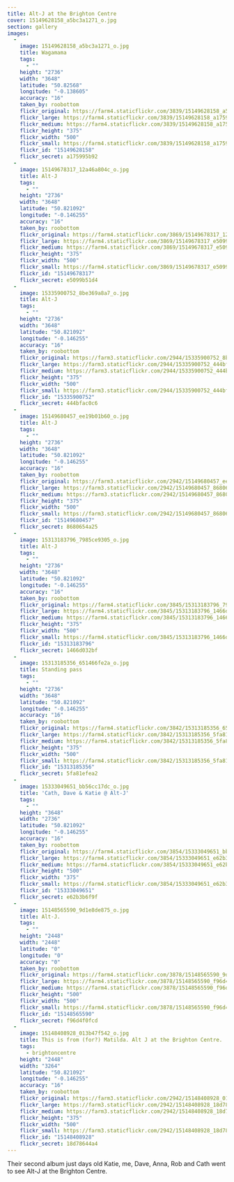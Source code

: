 ```yaml
---
title: Alt-J at the Brighton Centre
cover: 15149628158_a5bc3a1271_o.jpg
section: gallery
images:
  - 
    image: 15149628158_a5bc3a1271_o.jpg
    title: Wagamama
    tags:
      - ""
    height: "2736"
    width: "3648"
    latitude: "50.82568"
    longitude: "-0.138605"
    accuracy: "16"
    taken_by: roobottom
    flickr_original: https://farm4.staticflickr.com/3839/15149628158_a5bc3a1271_o.jpg
    flickr_large: https://farm4.staticflickr.com/3839/15149628158_a175995b92_b.jpg
    flickr_medium: https://farm4.staticflickr.com/3839/15149628158_a175995b92.jpg
    flickr_height: "375"
    flickr_width: "500"
    flickr_small: https://farm4.staticflickr.com/3839/15149628158_a175995b92_m.jpg
    flickr_id: "15149628158"
    flickr_secret: a175995b92
  - 
    image: 15149678317_12a46a804c_o.jpg
    title: Alt-J
    tags:
      - ""
    height: "2736"
    width: "3648"
    latitude: "50.821092"
    longitude: "-0.146255"
    accuracy: "16"
    taken_by: roobottom
    flickr_original: https://farm4.staticflickr.com/3869/15149678317_12a46a804c_o.jpg
    flickr_large: https://farm4.staticflickr.com/3869/15149678317_e5099b51d4_b.jpg
    flickr_medium: https://farm4.staticflickr.com/3869/15149678317_e5099b51d4.jpg
    flickr_height: "375"
    flickr_width: "500"
    flickr_small: https://farm4.staticflickr.com/3869/15149678317_e5099b51d4_m.jpg
    flickr_id: "15149678317"
    flickr_secret: e5099b51d4
  - 
    image: 15335900752_8be369a8a7_o.jpg
    title: Alt-J
    tags:
      - ""
    height: "2736"
    width: "3648"
    latitude: "50.821092"
    longitude: "-0.146255"
    accuracy: "16"
    taken_by: roobottom
    flickr_original: https://farm3.staticflickr.com/2944/15335900752_8be369a8a7_o.jpg
    flickr_large: https://farm3.staticflickr.com/2944/15335900752_444bfac0c6_b.jpg
    flickr_medium: https://farm3.staticflickr.com/2944/15335900752_444bfac0c6.jpg
    flickr_height: "375"
    flickr_width: "500"
    flickr_small: https://farm3.staticflickr.com/2944/15335900752_444bfac0c6_m.jpg
    flickr_id: "15335900752"
    flickr_secret: 444bfac0c6
  - 
    image: 15149680457_ee19b01b60_o.jpg
    title: Alt-J
    tags:
      - ""
    height: "2736"
    width: "3648"
    latitude: "50.821092"
    longitude: "-0.146255"
    accuracy: "16"
    taken_by: roobottom
    flickr_original: https://farm3.staticflickr.com/2942/15149680457_ee19b01b60_o.jpg
    flickr_large: https://farm3.staticflickr.com/2942/15149680457_8680654a25_b.jpg
    flickr_medium: https://farm3.staticflickr.com/2942/15149680457_8680654a25.jpg
    flickr_height: "375"
    flickr_width: "500"
    flickr_small: https://farm3.staticflickr.com/2942/15149680457_8680654a25_m.jpg
    flickr_id: "15149680457"
    flickr_secret: 8680654a25
  - 
    image: 15313183796_7985ce9305_o.jpg
    title: Alt-J
    tags:
      - ""
    height: "2736"
    width: "3648"
    latitude: "50.821092"
    longitude: "-0.146255"
    accuracy: "16"
    taken_by: roobottom
    flickr_original: https://farm4.staticflickr.com/3845/15313183796_7985ce9305_o.jpg
    flickr_large: https://farm4.staticflickr.com/3845/15313183796_1466d032bf_b.jpg
    flickr_medium: https://farm4.staticflickr.com/3845/15313183796_1466d032bf.jpg
    flickr_height: "375"
    flickr_width: "500"
    flickr_small: https://farm4.staticflickr.com/3845/15313183796_1466d032bf_m.jpg
    flickr_id: "15313183796"
    flickr_secret: 1466d032bf
  - 
    image: 15313185356_651466fe2a_o.jpg
    title: Standing pass
    tags:
      - ""
    height: "2736"
    width: "3648"
    latitude: "50.821092"
    longitude: "-0.146255"
    accuracy: "16"
    taken_by: roobottom
    flickr_original: https://farm4.staticflickr.com/3842/15313185356_651466fe2a_o.jpg
    flickr_large: https://farm4.staticflickr.com/3842/15313185356_5fa81efea2_b.jpg
    flickr_medium: https://farm4.staticflickr.com/3842/15313185356_5fa81efea2.jpg
    flickr_height: "375"
    flickr_width: "500"
    flickr_small: https://farm4.staticflickr.com/3842/15313185356_5fa81efea2_m.jpg
    flickr_id: "15313185356"
    flickr_secret: 5fa81efea2
  - 
    image: 15333049651_bb56cc17dc_o.jpg
    title: 'Cath, Dave & Katie @ Alt-J'
    tags:
      - ""
    height: "3648"
    width: "2736"
    latitude: "50.821092"
    longitude: "-0.146255"
    accuracy: "16"
    taken_by: roobottom
    flickr_original: https://farm4.staticflickr.com/3854/15333049651_bb56cc17dc_o.jpg
    flickr_large: https://farm4.staticflickr.com/3854/15333049651_e62b3b6f9f_b.jpg
    flickr_medium: https://farm4.staticflickr.com/3854/15333049651_e62b3b6f9f.jpg
    flickr_height: "500"
    flickr_width: "375"
    flickr_small: https://farm4.staticflickr.com/3854/15333049651_e62b3b6f9f_m.jpg
    flickr_id: "15333049651"
    flickr_secret: e62b3b6f9f
  - 
    image: 15148565590_9d1e8de875_o.jpg
    title: Alt-J.
    tags:
      - ""
    height: "2448"
    width: "2448"
    latitude: "0"
    longitude: "0"
    accuracy: "0"
    taken_by: roobottom
    flickr_original: https://farm4.staticflickr.com/3878/15148565590_9d1e8de875_o.jpg
    flickr_large: https://farm4.staticflickr.com/3878/15148565590_f96d4f0fcd_b.jpg
    flickr_medium: https://farm4.staticflickr.com/3878/15148565590_f96d4f0fcd.jpg
    flickr_height: "500"
    flickr_width: "500"
    flickr_small: https://farm4.staticflickr.com/3878/15148565590_f96d4f0fcd_m.jpg
    flickr_id: "15148565590"
    flickr_secret: f96d4f0fcd
  - 
    image: 15148408928_013b47f542_o.jpg
    title: This is from (for?) Matilda. Alt J at the Brighton Centre.
    tags:
      - brightoncentre
    height: "2448"
    width: "3264"
    latitude: "50.821092"
    longitude: "-0.146255"
    accuracy: "16"
    taken_by: roobottom
    flickr_original: https://farm3.staticflickr.com/2942/15148408928_013b47f542_o.jpg
    flickr_large: https://farm3.staticflickr.com/2942/15148408928_18d78644a4_b.jpg
    flickr_medium: https://farm3.staticflickr.com/2942/15148408928_18d78644a4.jpg
    flickr_height: "375"
    flickr_width: "500"
    flickr_small: https://farm3.staticflickr.com/2942/15148408928_18d78644a4_m.jpg
    flickr_id: "15148408928"
    flickr_secret: 18d78644a4
---
```

Their second album just days old Katie, me, Dave, Anna, Rob and Cath went to see Alt-J at the Brighton Centre. 
